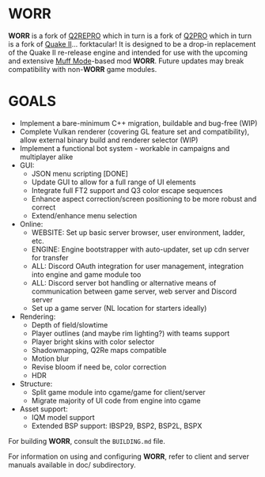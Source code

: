 WORR
====

**WORR** is a fork of [Q2REPRO](https://github.com/Paril/q2repro) which in turn
is a fork of [Q2PRO](https://github.com/skullernet/q2pro) which in turn is a fork
of [Quake II](https://github.com/id-Software/Quake-2)... forktacular! It is designed to be a
drop-in replacement of the Quake II re-release engine and intended for use
with the upcoming and extensive [Muff Mode](https://github.com/themuffinator/muffmode)-based mod **WORR**.
Future updates may break compatibility with non-**WORR** game modules.

GOALS
=====
* Implement a bare-minimum C++ migration, buildable and bug-free (WIP)
* Complete Vulkan renderer (covering GL feature set and compatibility), allow external binary build and renderer selector (WIP)
* Implement a functional bot system - workable in campaigns and multiplayer alike
* GUI:
  - JSON menu scripting [DONE]
  - Update GUI to allow for a full range of UI elements
  - Integrate full FT2 support and Q3 color escape sequences
  - Enhance aspect correction/screen positioning to be more robust and correct
  - Extend/enhance menu selection
* Online:
  - WEBSITE: Set up basic server browser, user environment, ladder, etc. 
  - ENGINE: Engine bootstrapper with auto-updater, set up cdn server for transfer
  - ALL: Discord OAuth integration for user management, integration into engine and game module too
  - ALL: Discord server bot handling or alternative means of communication between game server, web server and Discord server
  - Set up a game server (NL location for starters ideally)
* Rendering:
  - Depth of field/slowtime
  - Player outlines (and maybe rim lighting?) with teams support
  - Player bright skins with color selector
  - Shadowmapping, Q2Re maps compatible
  - Motion blur
  - Revise bloom if need be, color correction
  - HDR
* Structure:
  - Split game module into cgame/game for client/server
  - Migrate majority of UI code from engine into cgame
* Asset support:
  - IQM model support
  - Extended BSP support: IBSP29, BSP2, BSP2L, BSPX

For building **WORR**, consult the `BUILDING.md` file.

For information on using and configuring **WORR**, refer to client and server
manuals available in doc/ subdirectory.
